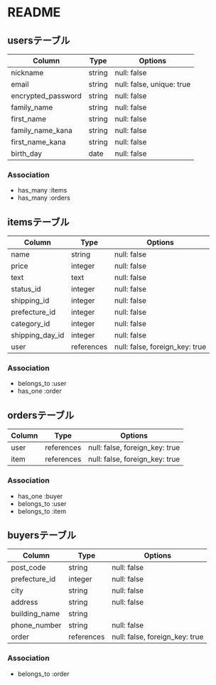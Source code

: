 # README

## usersテーブル

| Column             | Type   | Options                   |
| ------------------ | ------ | ------------------------- |
| nickname           | string | null: false               |
| email              | string | null: false, unique: true |
| encrypted_password | string | null: false               |
| family_name        | string | null: false               |
| first_name         | string | null: false               |
| family_name_kana   | string | null: false               |
| first_name_kana    | string | null: false               |
| birth_day          | date   | null: false               |

### Association
- has_many :items 
- has_many :orders

## itemsテーブル

| Column          | Type    | Options                        |
| --------------- | ---------- | ------------------------------ |
| name            | string     | null: false                    |
| price           | integer    | null: false                    |
| text            | text       | null: false                    |
| status_id       | integer    | null: false                    |
| shipping_id     | integer    | null: false                    |
| prefecture_id   | integer    | null: false                    |
| category_id     | integer    | null: false                    |
| shipping_day_id | integer    | null: false                    |
| user            | references | null: false, foreign_key: true |

### Association
- belongs_to :user
- has_one :order

## ordersテーブル

| Column | Type       | Options                        |
| ------ | ---------- | ------------------------------ |
| user   | references | null: false, foreign_key: true |
| item   | references | null: false, foreign_key: true |

### Association
- has_one :buyer
- belongs_to :user
- belongs_to :item

## buyersテーブル

| Column        | Type       | Options                        |
| ------------- | ---------- | ------------------------------ |
| post_code     | string     | null: false                    |
| prefecture_id | integer    | null: false                    |
| city          | string     | null: false                    |
| address       | string     | null: false                    |
| building_name | string     |                                |
| phone_number  | string     | null: false                    |
| order         | references | null: false, foreign_key: true |

### Association
- belongs_to :order
